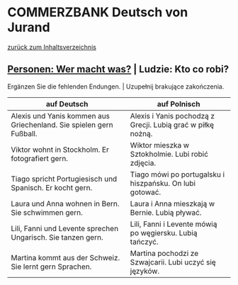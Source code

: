# COMMERZBANK Deutsch von Jurand

[zurück zum Inhaltsverzeichnis](../../../README.md)

## [Personen: Wer macht was?](https://www.schubert-verlag.de/aufgaben/uebungen_a1/a1_k01_konjugation.htm) | Ludzie: Kto co robi?

Ergänzen Sie die fehlenden Endungen. | Uzupełnij brakujące zakończenia.

| auf Deutsch                                                         | auf Polnisch                                                |
| ------------------------------------------------------------------- | ----------------------------------------------------------- |
| Alexis und Yanis kommen aus Griechenland. Sie spielen gern Fußball. | Alexis i Yanis pochodzą z Grecji. Lubią grać w piłkę nożną. |
| Viktor wohnt in Stockholm. Er fotografiert gern.                    | Wiktor mieszka w Sztokholmie. Lubi robić zdjęcia.           |
| Tiago spricht Portugiesisch und Spanisch. Er kocht gern.            | Tiago mówi po portugalsku i hiszpańsku. On lubi gotować.    |
| Laura und Anna wohnen in Bern. Sie schwimmen gern.                  | Laura i Anna mieszkają w Bernie. Lubią pływać.              |
| Lili, Fanni und Levente sprechen Ungarisch. Sie tanzen gern.        | Lili, Fanni i Levente mówią po węgiersku. Lubią tańczyć.    |
| Martina kommt aus der Schweiz. Sie lernt gern Sprachen.             | Martina pochodzi ze Szwajcarii. Lubi uczyć się języków.     |
